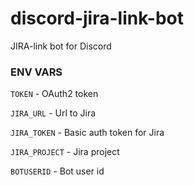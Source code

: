 # discord-jira-link-bot
JIRA-link bot for Discord

### ENV VARS

`TOKEN` - OAuth2 token

`JIRA_URL` - Url to Jira

`JIRA_TOKEN` - Basic auth token for Jira

`JIRA_PROJECT` - Jira project  

`BOTUSERID` - Bot user id